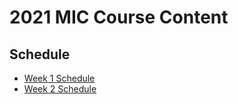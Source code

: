 # 2021 MIC Course Content
## Schedule
- [Week 1 Schedule](admin/week1_schedule.md)
- [Week 2 Schedule](admin/week2_schedule.org)

